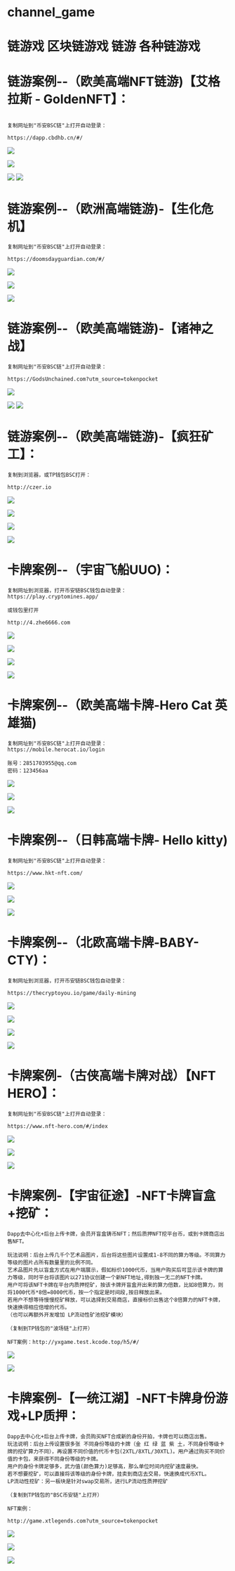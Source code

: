 
# channel_game
# 链游戏 区块链游戏 链游 各种链游戏

# 链游案例--（欧美高端NFT链游)【艾格拉斯 - GoldenNFT】：

~~~

复制网址到"币安BSC链"上打开自动登录：

https://dapp.cbdhb.cn/#/
~~~
![](https://bbs.longbasz.com/data/attachment/forum/202111/30/011559j3um3uyhcud3fut6.jpg)

![](https://bbs.longbasz.com/data/attachment/forum/202111/30/011559csm46qq64x4e65p3.jpg)

![](https://bbs.longbasz.com/data/attachment/forum/202111/30/011559z33zlx9z0jjq9wvz.jpg)
![](https://bbs.longbasz.com/data/attachment/forum/202111/30/011559xpz5eoryt7o45yeu.jpg)

# 链游案例--（欧洲高端链游)-【生化危机】

~~~
复制网址到"币安BSC链"上打开自动登录：

https://doomsdayguardian.com/#/
~~~

![](https://bbs.longbasz.com/data/attachment/forum/202203/09/225952cpozznn6ga4laxno.jpg)

![](https://bbs.longbasz.com/data/attachment/forum/202203/09/225616bq0dhdmdhdiz8m3h.jpg)

![](https://bbs.longbasz.com/data/attachment/forum/202203/09/225621vsblqggxq9ygsawz.jpg)

# 链游案例--（欧美高端链游)-【诸神之战】

~~~
复制网址到"币安BSC链"上打开自动登录：

https://GodsUnchained.com?utm_source=tokenpocket
~~~
![](https://bbs.longbasz.com/data/attachment/forum/202112/08/163125vmhzhgnmliiq0qmo.jpg)

![](https://bbs.longbasz.com/data/attachment/forum/202112/08/163126lt48s78kze8ksreb.jpg)
![](https://bbs.longbasz.com/data/attachment/forum/202112/08/163126kygibymig2lmd9ok.jpg)

# 链游案例--（欧美高端链游)-【疯狂矿工】：

~~~
复制到浏览器，或TP钱包BSC打开：

http://czer.io
~~~
![](https://bbs.longbasz.com/data/attachment/forum/202203/18/172104azmymlj91szmmt9m.jpg)

![](https://bbs.longbasz.com/data/attachment/forum/202203/18/172104upjwm8zvy7zoyvvk.jpg)


![](https://bbs.longbasz.com/data/attachment/forum/202203/18/172337vwlc4ovd3hvzlayy.jpg)

![](https://bbs.longbasz.com/data/attachment/forum/202203/18/172337gx1sxo1jgl20ogzx.jpg)

# 卡牌案例--（宇宙飞船UUO)：

~~~
复制网址到浏览器，打开币安链BSC钱包自动登录：
https://play.cryptomines.app/

或钱包里打开

http://4.zhe6666.com
~~~

![](https://bbs.longbasz.com/data/attachment/forum/202112/08/160131de11roewjz22zmrr.jpg)


![](https://bbs.longbasz.com/data/attachment/forum/202112/08/160132oklpp9zp8ybyulmc.jpg)


![](https://bbs.longbasz.com/data/attachment/forum/202112/08/160100xxqqplia3s4a42o3.jpg)

![](https://bbs.longbasz.com/data/attachment/forum/202112/08/160327lkndixmk4271u7zf.png)


# 卡牌案例--（欧美高端卡牌-Hero Cat 英雄猫)

~~~
复制网址到"币安BSC链"上打开自动登录：
https://mobile.herocat.io/login

账号：2851703955@qq.com
密码：123456aa
~~~
![](https://bbs.longbasz.com/data/attachment/forum/202112/09/022523icbb6oizricrldbr.jpg)

![](https://bbs.longbasz.com/data/attachment/forum/202112/09/022523xz2kq12an0zq052k.jpg)


![](https://bbs.longbasz.com/data/attachment/forum/202112/09/022727jsupnup8pnsmsn21.jpg)


# 卡牌案例--（日韩高端卡牌- Hello kitty)

~~~
复制网址到"币安BSC链"上打开自动登录：

https://www.hkt-nft.com/
~~~



![](https://bbs.longbasz.com/data/attachment/forum/202112/09/022753h3y78ju8lx88r7wr.jpg)


![](https://bbs.longbasz.com/data/attachment/forum/202112/09/022753gl5dljlcdeqf10ce.jpg)

![](https://bbs.longbasz.com/data/attachment/forum/202112/09/022754vdgwthpzwhhf7hiz.jpg)

# 卡牌案例--（北欧高端卡牌-BABY-CTY)：

~~~
复制网址到浏览器，打开币安链BSC钱包自动登录：

https://thecryptoyou.io/game/daily-mining
~~~

![](https://bbs.longbasz.com/data/attachment/forum/202112/08/162127bontqa7wi3accvtu.jpg)

![](https://bbs.longbasz.com/data/attachment/forum/202112/08/162126equsfy4y1qqekrow.jpg)


![](https://bbs.longbasz.com/data/attachment/forum/202112/08/162126equsfy4y1qqekrow.jpg)


![](https://bbs.longbasz.com/data/attachment/forum/202112/08/162143yoaaqz4f5xp8bfga.jpg)

# 卡牌案例-（古侠高端卡牌对战）【NFT HERO】：

~~~
复制网址到"币安BSC链"上打开自动登录：

https://www.nft-hero.com/#/index
~~~

![](https://bbs.longbasz.com/data/attachment/forum/202111/30/011705legzmyz6m2jmm22e.jpg)

![](https://bbs.longbasz.com/data/attachment/forum/202111/30/011705jjg3gvzs96jc9b83.jpg)


![](https://bbs.longbasz.com/data/attachment/forum/202111/30/011705msdd4bpohdesg4g4.jpg)


# 卡牌案例-【宇宙征途】-NFT卡牌盲盒+挖矿：

~~~
Dapp去中心化+后台上传卡牌，会员开盲盒铸币NFT；然后质押NFT挖平台币，或到卡牌商店出售NFT。

玩法说明：后台上传几千个艺术品图片，后台将这些图片设置成1-8不同的算力等级。不同算力等级的图片占所有数量里的比例不同。
艺术品图片先以盲盒方式在用户端展示，假如标价1000代币，当用户购买后可显示该卡牌的算力等级，同时平台将该图片以271协议创建一个新NFT地址,得到独一无二的NFT卡牌。
用户可将该NFT卡牌在平台内质押挖矿，按该卡牌开盲盒开出来的算力倍数，比如8倍算力，则将1000代币*8倍=8000代币，按一个指定是时间段,按日释放出来。
若用户不想等待慢慢挖矿释放，可以选择到交易商店，直接标价出售这个8倍算力的NFT卡牌，快速换得相应倍增的代币。
（也可以再额外开发增加 LP流动性矿池挖矿模块）

~~~

~~~
（复制到TP钱包的"波场链"上打开）

NFT案例：http://yxgame.test.kcode.top/h5/#/
~~~

![](https://bbs.longbasz.com/data/attachment/forum/202110/22/215925rqgqc4l4gczbqeel.jpg)

![](https://bbs.longbasz.com/data/attachment/forum/202110/22/215924xqsk56ii5rgfr3io.jpg)

# 卡牌案例-【一统江湖】-NFT卡牌身份游戏+LP质押：

~~~
Dapp去中心化+后台上传卡牌，会员购买NFT合成新的身份开拍，卡牌也可以商店出售。  
玩法说明：后台上传设置很多张 不同身份等级的卡牌（金 红 绿 蓝 紫 土，不同身份等级卡牌的挖矿算力不同），再设置不同价值的代币卡包(2XTL/8XTL/30XTL)。用户通过购买不同价值的卡包，来获得不同身份等级的卡牌。  
用户的身份卡牌足够多，武力值(颜色算力)足够高，那么单位时间内挖矿速度最快。  
若不想要挖矿，可以直接将该等级的身份卡牌，挂卖到商店去交易，快速换成代币XTL。  
LP流动性挖矿：另一板块是针对swap交易所，进行LP流动性质押挖矿
~~~


~~~
（复制到TP钱包的"BSC币安链"上打开）

NFT案例：

http://game.xtlegends.com?utm_source=tokenpocket
~~~

![](https://bbs.longbasz.com/data/attachment/forum/202110/26/132031n2egmoum58jege5z.jpg)

![](https://bbs.longbasz.com/data/attachment/forum/202110/26/132031y8hdadlral78lrl8.jpg)


![](https://bbs.longbasz.com/data/attachment/forum/202110/26/132029vhgkdk10ggb04igg.jpg)


